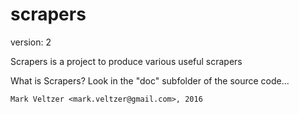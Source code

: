 scrapers
========

version: 2

Scrapers is a project to produce various useful scrapers

What is Scrapers?
Look in the "doc" subfolder of the source code...

	Mark Veltzer <mark.veltzer@gmail.com>, 2016
